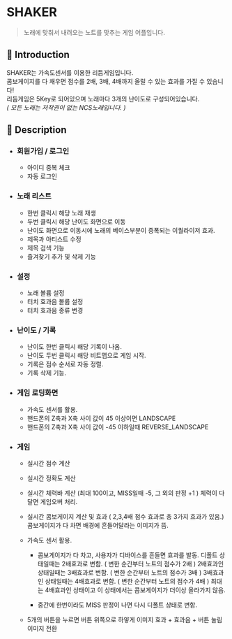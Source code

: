 SHAKER
=============
> 노래에 맞춰서 내려오는 노트를 맞추는 게임 어플입니다.

📝 Introduction
------------
SHAKER는 가속도센서를 이용한 리듬게임입니다.  
콤보게이지를 다 채우면 점수를 2배, 3배, 4배까지 올릴 수 있는 효과를 가질 수 있습니다!  
리듬게임은 5Key로 되어있으며 노래마다 3개의 난이도로 구성되어있습니다.  
*( 모든 노래는 저작권이 없는 NCS노래입니다. )*

:musical_keyboard: Description
-----------
* ### 회원가입 / 로그인
   - 아이디 중복 체크
   - 자동 로그인 

* ### 노래 리스트
   - 한번 클릭시 해당 노래 재생
   - 두번 클릭시 해당 난이도 화면으로 이동
   - 난이도 화면으로 이동시에 노래의 베이스부분이 증폭되는 이퀄라이저 효과.
   - 제목과 아티스트 수정
   - 제목 검색 기능
   - 즐겨찾기 추가 및 삭제 기능

* ### 설정
   - 노래 볼륨 설정
   - 터치 효과음 볼륨 설정
   - 터치 효과음 종류 변경

* ### 난이도 / 기록
   - 난이도 한번 클릭시 해당 기록이 나옴.
   - 난이도 두번 클릭시 해당 비트맵으로 게임 시작.
   - 기록은 점수 순서로 자동 정렬.
   - 기록 삭제 기능.

* ### 게임 로딩화면
   - 가속도 센서를 활용.
   - 핸드폰의 Z축과 X축 사이 값이 45 이상이면 LANDSCAPE
   - 핸드폰의 Z축과 X축 사이 값이 -45 이하일때 REVERSE_LANDSCAPE

* ### 게임
   - 실시간 점수 계산
   - 실시간 정확도 계산
   - 실시간 체력바 계산 (최대 100이고, MISS일때 -5, 그 외의 판정 +1 )
    체력이 다 달면 게임오버 처리.
   - 실시간 콤보게이지 계산 및 효과 ( 2,3,4배 점수 효과로 총 3가지 효과가 있음.)
   콤보게이지가 다 차면 배경에 흔들어달라는 이미지가 뜸.
   - 가속도 센서 활용.
      + 콤보게이지가 다 차고, 사용자가 디바이스를 흔들면 효과를 발동.
   디폴트 상태일때는 2배효과로 변함. ( 변한 순간부터 노트의 점수가 2배 )
   2배효과인 상태일때는 3배효과로 변함. ( 변한 순간부터 노트의 점수가 3배 )
   3배효과인 상태일때는 4배효과로 변함. ( 변한 순간부터 노트의 점수가 4배 )
   최대는 4배효과인 상태이고 이 상태에서는 콤보게이지가 더이상 올라가지 않음.

      + 중간에 한번이라도 MISS 판정이 나면 다시 디폴트 상태로 변함.

   - 5개의 버튼을 누르면 
   버튼 위쪽으로 하얗게 이미지 효과 + 효과음 + 버튼 눌림 이미지 전환
